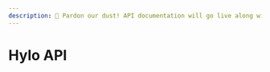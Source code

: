 ```yaml
---
description: 🚧 Pardon our dust! API documentation will go live along with the protocol. 🚧
---
```


# Hylo API

